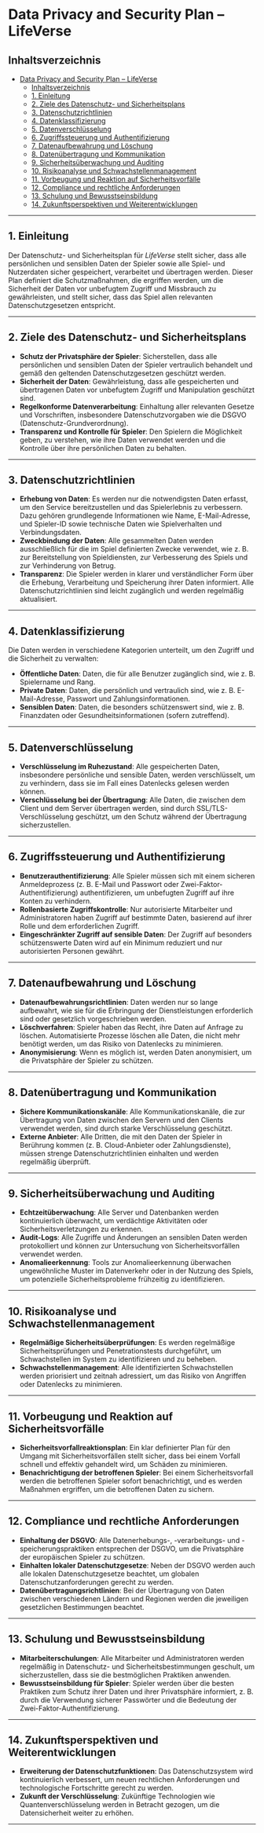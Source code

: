 # Data Privacy and Security Plan – LifeVerse

## Inhaltsverzeichnis

- [Data Privacy and Security Plan – LifeVerse](#data-privacy-and-security-plan--lifeverse)
  - [Inhaltsverzeichnis](#inhaltsverzeichnis)
  - [1. Einleitung](#1-einleitung)
  - [2. Ziele des Datenschutz- und Sicherheitsplans](#2-ziele-des-datenschutz--und-sicherheitsplans)
  - [3. Datenschutzrichtlinien](#3-datenschutzrichtlinien)
  - [4. Datenklassifizierung](#4-datenklassifizierung)
  - [5. Datenverschlüsselung](#5-datenverschlüsselung)
  - [6. Zugriffssteuerung und Authentifizierung](#6-zugriffssteuerung-und-authentifizierung)
  - [7. Datenaufbewahrung und Löschung](#7-datenaufbewahrung-und-löschung)
  - [8. Datenübertragung und Kommunikation](#8-datenübertragung-und-kommunikation)
  - [9. Sicherheitsüberwachung und Auditing](#9-sicherheitsüberwachung-und-auditing)
  - [10. Risikoanalyse und Schwachstellenmanagement](#10-risikoanalyse-und-schwachstellenmanagement)
  - [11. Vorbeugung und Reaktion auf Sicherheitsvorfälle](#11-vorbeugung-und-reaktion-auf-sicherheitsvorfälle)
  - [12. Compliance und rechtliche Anforderungen](#12-compliance-und-rechtliche-anforderungen)
  - [13. Schulung und Bewusstseinsbildung](#13-schulung-und-bewusstseinsbildung)
  - [14. Zukunftsperspektiven und Weiterentwicklungen](#14-zukunftsperspektiven-und-weiterentwicklungen)

---

## 1. Einleitung

Der Datenschutz- und Sicherheitsplan für *LifeVerse* stellt sicher, dass alle persönlichen und sensiblen Daten der Spieler sowie alle Spiel- und Nutzerdaten sicher gespeichert, verarbeitet und übertragen werden. Dieser Plan definiert die Schutzmaßnahmen, die ergriffen werden, um die Sicherheit der Daten vor unbefugtem Zugriff und Missbrauch zu gewährleisten, und stellt sicher, dass das Spiel allen relevanten Datenschutzgesetzen entspricht.

---

## 2. Ziele des Datenschutz- und Sicherheitsplans

- **Schutz der Privatsphäre der Spieler**: Sicherstellen, dass alle persönlichen und sensiblen Daten der Spieler vertraulich behandelt und gemäß den geltenden Datenschutzgesetzen geschützt werden.
- **Sicherheit der Daten**: Gewährleistung, dass alle gespeicherten und übertragenen Daten vor unbefugtem Zugriff und Manipulation geschützt sind.
- **Regelkonforme Datenverarbeitung**: Einhaltung aller relevanten Gesetze und Vorschriften, insbesondere Datenschutzvorgaben wie die DSGVO (Datenschutz-Grundverordnung).
- **Transparenz und Kontrolle für Spieler**: Den Spielern die Möglichkeit geben, zu verstehen, wie ihre Daten verwendet werden und die Kontrolle über ihre persönlichen Daten zu behalten.

---

## 3. Datenschutzrichtlinien

- **Erhebung von Daten**: Es werden nur die notwendigsten Daten erfasst, um den Service bereitzustellen und das Spielerlebnis zu verbessern. Dazu gehören grundlegende Informationen wie Name, E-Mail-Adresse, und Spieler-ID sowie technische Daten wie Spielverhalten und Verbindungsdaten.
- **Zweckbindung der Daten**: Alle gesammelten Daten werden ausschließlich für die im Spiel definierten Zwecke verwendet, wie z. B. zur Bereitstellung von Spieldiensten, zur Verbesserung des Spiels und zur Verhinderung von Betrug.
- **Transparenz**: Die Spieler werden in klarer und verständlicher Form über die Erhebung, Verarbeitung und Speicherung ihrer Daten informiert. Alle Datenschutzrichtlinien sind leicht zugänglich und werden regelmäßig aktualisiert.

---

## 4. Datenklassifizierung

Die Daten werden in verschiedene Kategorien unterteilt, um den Zugriff und die Sicherheit zu verwalten:

- **Öffentliche Daten**: Daten, die für alle Benutzer zugänglich sind, wie z. B. Spielername und Rang.
- **Private Daten**: Daten, die persönlich und vertraulich sind, wie z. B. E-Mail-Adresse, Passwort und Zahlungsinformationen.
- **Sensiblen Daten**: Daten, die besonders schützenswert sind, wie z. B. Finanzdaten oder Gesundheitsinformationen (sofern zutreffend).

---

## 5. Datenverschlüsselung

- **Verschlüsselung im Ruhezustand**: Alle gespeicherten Daten, insbesondere persönliche und sensible Daten, werden verschlüsselt, um zu verhindern, dass sie im Fall eines Datenlecks gelesen werden können.
- **Verschlüsselung bei der Übertragung**: Alle Daten, die zwischen dem Client und dem Server übertragen werden, sind durch SSL/TLS-Verschlüsselung geschützt, um den Schutz während der Übertragung sicherzustellen.

---

## 6. Zugriffssteuerung und Authentifizierung

- **Benutzerauthentifizierung**: Alle Spieler müssen sich mit einem sicheren Anmeldeprozess (z. B. E-Mail und Passwort oder Zwei-Faktor-Authentifizierung) authentifizieren, um unbefugten Zugriff auf ihre Konten zu verhindern.
- **Rollenbasierte Zugriffskontrolle**: Nur autorisierte Mitarbeiter und Administratoren haben Zugriff auf bestimmte Daten, basierend auf ihrer Rolle und dem erforderlichen Zugriff.
- **Eingeschränkter Zugriff auf sensible Daten**: Der Zugriff auf besonders schützenswerte Daten wird auf ein Minimum reduziert und nur autorisierten Personen gewährt.

---

## 7. Datenaufbewahrung und Löschung

- **Datenaufbewahrungsrichtlinien**: Daten werden nur so lange aufbewahrt, wie sie für die Erbringung der Dienstleistungen erforderlich sind oder gesetzlich vorgeschrieben werden.
- **Löschverfahren**: Spieler haben das Recht, ihre Daten auf Anfrage zu löschen. Automatisierte Prozesse löschen alle Daten, die nicht mehr benötigt werden, um das Risiko von Datenlecks zu minimieren.
- **Anonymisierung**: Wenn es möglich ist, werden Daten anonymisiert, um die Privatsphäre der Spieler zu schützen.

---

## 8. Datenübertragung und Kommunikation

- **Sichere Kommunikationskanäle**: Alle Kommunikationskanäle, die zur Übertragung von Daten zwischen den Servern und den Clients verwendet werden, sind durch starke Verschlüsselung geschützt.
- **Externe Anbieter**: Alle Dritten, die mit den Daten der Spieler in Berührung kommen (z. B. Cloud-Anbieter oder Zahlungsdienste), müssen strenge Datenschutzrichtlinien einhalten und werden regelmäßig überprüft.

---

## 9. Sicherheitsüberwachung und Auditing

- **Echtzeitüberwachung**: Alle Server und Datenbanken werden kontinuierlich überwacht, um verdächtige Aktivitäten oder Sicherheitsverletzungen zu erkennen.
- **Audit-Logs**: Alle Zugriffe und Änderungen an sensiblen Daten werden protokolliert und können zur Untersuchung von Sicherheitsvorfällen verwendet werden.
- **Anomalieerkennung**: Tools zur Anomalieerkennung überwachen ungewöhnliche Muster im Datenverkehr oder in der Nutzung des Spiels, um potenzielle Sicherheitsprobleme frühzeitig zu identifizieren.

---

## 10. Risikoanalyse und Schwachstellenmanagement

- **Regelmäßige Sicherheitsüberprüfungen**: Es werden regelmäßige Sicherheitsprüfungen und Penetrationstests durchgeführt, um Schwachstellen im System zu identifizieren und zu beheben.
- **Schwachstellenmanagement**: Alle identifizierten Schwachstellen werden priorisiert und zeitnah adressiert, um das Risiko von Angriffen oder Datenlecks zu minimieren.

---

## 11. Vorbeugung und Reaktion auf Sicherheitsvorfälle

- **Sicherheitsvorfallreaktionsplan**: Ein klar definierter Plan für den Umgang mit Sicherheitsvorfällen stellt sicher, dass bei einem Vorfall schnell und effektiv gehandelt wird, um Schäden zu minimieren.
- **Benachrichtigung der betroffenen Spieler**: Bei einem Sicherheitsvorfall werden die betroffenen Spieler sofort benachrichtigt, und es werden Maßnahmen ergriffen, um die betroffenen Daten zu sichern.

---

## 12. Compliance und rechtliche Anforderungen

- **Einhaltung der DSGVO**: Alle Datenerhebungs-, -verarbeitungs- und -speicherungspraktiken entsprechen der DSGVO, um die Privatsphäre der europäischen Spieler zu schützen.
- **Einhalten lokaler Datenschutzgesetze**: Neben der DSGVO werden auch alle lokalen Datenschutzgesetze beachtet, um globalen Datenschutzanforderungen gerecht zu werden.
- **Datenübertragungsrichtlinien**: Bei der Übertragung von Daten zwischen verschiedenen Ländern und Regionen werden die jeweiligen gesetzlichen Bestimmungen beachtet.

---

## 13. Schulung und Bewusstseinsbildung

- **Mitarbeiterschulungen**: Alle Mitarbeiter und Administratoren werden regelmäßig in Datenschutz- und Sicherheitsbestimmungen geschult, um sicherzustellen, dass sie die bestmöglichen Praktiken anwenden.
- **Bewusstseinsbildung für Spieler**: Spieler werden über die besten Praktiken zum Schutz ihrer Daten und ihrer Privatsphäre informiert, z. B. durch die Verwendung sicherer Passwörter und die Bedeutung der Zwei-Faktor-Authentifizierung.

---

## 14. Zukunftsperspektiven und Weiterentwicklungen

- **Erweiterung der Datenschutzfunktionen**: Das Datenschutzsystem wird kontinuierlich verbessert, um neuen rechtlichen Anforderungen und technologische Fortschritte gerecht zu werden.
- **Zukunft der Verschlüsselung**: Zukünftige Technologien wie Quantenverschlüsselung werden in Betracht gezogen, um die Datensicherheit weiter zu erhöhen.

---
